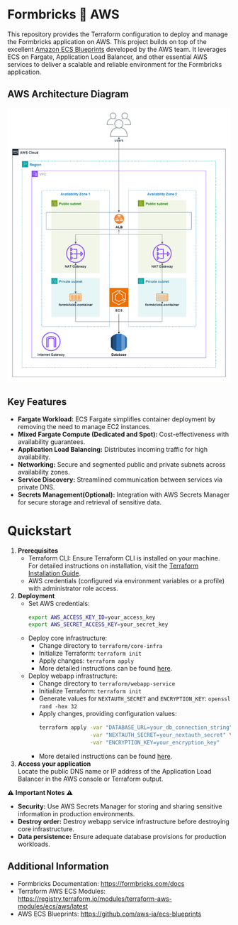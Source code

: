 # Formbricks 🤝 AWS
This repository provides the Terraform configuration to deploy and manage the Formbricks application on AWS. This project builds on top of the excellent [Amazon ECS Blueprints](https://github.com/aws-ia/ecs-blueprints) developed by the AWS team. It leverages ECS on Fargate, Application Load Balancer, and other essential AWS services to deliver a scalable and reliable environment for the Formbricks application.

## AWS Architecture Diagram
![AWS Architecture Diagram](./images/formbricks_aws_architecture.png)

## Key Features
* **Fargate Workload:** ECS Fargate simplifies container deployment by removing the need to manage EC2 instances.
* **Mixed Fargate Compute (Dedicated and Spot):** Cost-effectiveness with availability guarantees.
* **Application Load Balancing:** Distributes incoming traffic for high availability.
* **Networking:** Secure and segmented public and private subnets across availability zones.
* **Service Discovery:** Streamlined communication between services via private DNS.
* **Secrets Management(Optional):** Integration with AWS Secrets Manager for secure storage and retrieval of sensitive data.

# Quickstart
1. **Prerequisites**
   * Terraform CLI: Ensure Terraform CLI is installed on your machine. For detailed instructions on installation, visit the [Terraform Installation Guide](https://developer.hashicorp.com/terraform/tutorials/aws-get-started/install-cli).
   * AWS credentials (configured via environment variables or a profile) with administrator role access.
2. **Deployment**
   * Set AWS credentials:
       ```bash
       export AWS_ACCESS_KEY_ID=your_access_key
       export AWS_SECRET_ACCESS_KEY=your_secret_key
       ```
   * Deploy core infrastructure:
      * Change directory to `terraform/core-infra`
      * Initialize Terraform: `terraform init`
      * Apply changes:  `terraform apply`
      * More detailed instructions can be found [here](./terraform/core-infra/README.md).
   * Deploy webapp infrastructure:
      * Change directory to `terraform/webapp-service`
      * Initialize Terraform: `terraform init`
      * Generate values for `NEXTAUTH_SECRET` and `ENCRYPTION_KEY`: `openssl rand -hex 32`
      * Apply changes, providing configuration values:
           ```bash
           terraform apply -var "DATABASE_URL=your_db_connection_string" \
                           -var "NEXTAUTH_SECRET=your_nextauth_secret" \
                           -var "ENCRYPTION_KEY=your_encryption_key"
           ```
      * More detailed instructions can be found [here](./terraform/webapp-service/README.md).       
3. **Access your application**  
Locate the public DNS name or IP address of the Application Load Balancer in the AWS console or Terraform output.

  :warning: **Important Notes** :warning:
  * **Security:** Use AWS Secrets Manager for storing and sharing sensitive information in production environments.
  * **Destroy order:** Destroy webapp service infrastructure before destroying core infrastructure. 
  * **Data persistence:** Ensure adequate database provisions for production workloads.

## Additional Information

* Formbricks Documentation: https://formbricks.com/docs
* Terraform AWS ECS Modules: https://registry.terraform.io/modules/terraform-aws-modules/ecs/aws/latest
* AWS ECS Blueprints: https://github.com/aws-ia/ecs-blueprints
